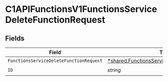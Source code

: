 # C1APIFunctionsV1FunctionsServiceDeleteFunctionRequest


## Fields

| Field                                                                                                                | Type                                                                                                                 | Required                                                                                                             | Description                                                                                                          |
| -------------------------------------------------------------------------------------------------------------------- | -------------------------------------------------------------------------------------------------------------------- | -------------------------------------------------------------------------------------------------------------------- | -------------------------------------------------------------------------------------------------------------------- |
| `FunctionsServiceDeleteFunctionRequest`                                                                              | [*shared.FunctionsServiceDeleteFunctionRequest](../../../pkg/models/shared/functionsservicedeletefunctionrequest.md) | :heavy_minus_sign:                                                                                                   | N/A                                                                                                                  |
| `ID`                                                                                                                 | *string*                                                                                                             | :heavy_check_mark:                                                                                                   | N/A                                                                                                                  |